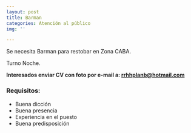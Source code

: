 ```yaml
---
layout: post
title: Barman
categories: Atención al público
img: ''

---
```

Se necesita Barman para restobar en Zona CABA.

Turno Noche.

**Interesados enviar CV con foto por e-mail a: rrhhplanb@hotmail.com**

### Requisitos:

* Buena dicción
* Buena presencia
* Experiencia en el puesto
* Buena predisposición